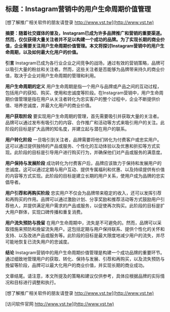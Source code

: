 ## **标题：Instagram营销中的用户生命周期价值管理**

[想了解推广相关软件的朋友请登录 http://www.vst.tw](http://www.vst.tw)

**摘要：随着社交媒体的普及，Instagram已成为许多品牌推广和营销的重要渠道。然而，仅仅获得大量关注者并不足以构建一个成功的品牌。为了实现长期的商业价值，企业需要关注用户生命周期价值管理。本文将探讨Instagram营销中的用户生命周期，以及如何最大化用户的价值。**

**引言**
Instagram已成为各行业企业之间竞争的战场，通过有效的营销策略，品牌可以吸引大量的粉丝和关注者。然而，这些关注者是否能够为品牌带来持久的商业价值，取决于企业对用户生命周期的管理和利用。

**用户生命周期的定义**
用户生命周期是指一个用户与品牌或产品之间的互动过程，包括用户的获知、购买、使用和忠诚度等阶段。在Instagram营销中，用户生命周期价值管理是指在用户从关注者转化为忠实客户的整个过程中，企业不断提供价值、培养忠诚度，并最大化用户的商业价值。

**用户获取阶段**
要实现用户生命周期的管理，首先需要吸引并获取大量的关注者。品牌可以通过发布有吸引力的内容、合作推广和活动等方式来吸引用户的关注。此阶段的目标是扩大品牌的知名度，并建立起与潜在用户的联系。

**用户转化阶段**
一旦吸引到关注者，品牌需要将他们转化为付费客户或忠实用户。这可以通过提供独特的产品或服务、个性化的互动体验以及优惠和折扣等方式实现。此阶段的目标是引导用户进行购买行为，并确保他们对产品或服务的满意度。

**用户保持与发展阶段**
成功转化为付费客户后，品牌应该致力于保持和发展用户的忠诚度。这可以通过定期与用户互动、提供专属福利和优惠、以及持续提供有价值的内容等方式实现。此阶段的目标是建立长期的用户关系，使用户成为品牌的忠实倡导者。

**用户引荐和再购买阶段**
忠实用户不仅会为品牌带来稳定的收入，还可以发挥引荐和再购买的作用。品牌可以通过激励计划、分享奖励和推荐活动等方式鼓励用户引荐他人，并提供满足用户需求的产品或服务，以促使再次购买。此阶段的目标是扩大用户群体，实现口碑传播和重复消费。

**用户流失预防与挽留**
在用户生命周期中，流失是不可避免的。然而，品牌可以采取措施来预防和挽留流失用户。这包括定期与用户保持联系、提供个性化的关怀和支持、以及改进产品或服务等。此阶段的目标是最大限度地减少用户的流失，并尽可能地恢复已流失用户的忠诚度。

**结论**
Instagram营销中的用户生命周期价值管理是构建一个成功品牌的重要环节。通过细致地管理用户的获取、转化、保持与发展、引荐和再购买，以及流失预防与挽留等阶段，品牌可以最大化用户的商业价值，并实现长期的商业成功。

文章结尾。请注意，本文所提及的策略和建议仅供参考，具体应根据品牌的实际情况和目标进行调整和执行。

[想了解推广相关软件的朋友请登录 http://www.vst.tw](http://www.vst.tw)


[访问软件官网 http://www.vst.tw](http://www.vst.tw)
